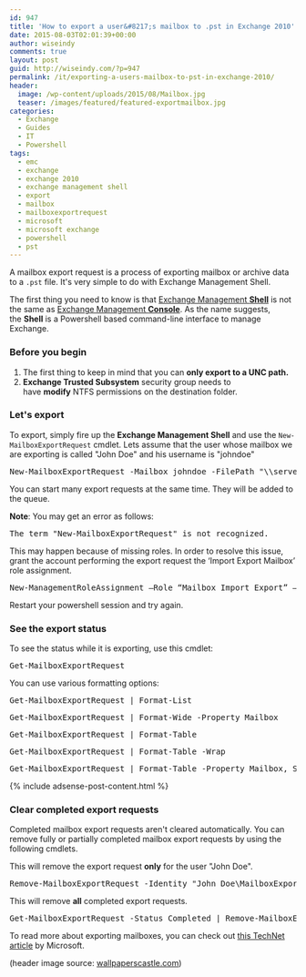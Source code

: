 ```yaml
---
id: 947
title: 'How to export a user&#8217;s mailbox to .pst in Exchange 2010'
date: 2015-08-03T02:01:39+00:00
author: wiseindy
comments: true
layout: post
guid: http://wiseindy.com/?p=947
permalink: /it/exporting-a-users-mailbox-to-pst-in-exchange-2010/
header:
  image: /wp-content/uploads/2015/08/Mailbox.jpg
  teaser: /images/featured/featured-exportmailbox.jpg
categories:
  - Exchange
  - Guides
  - IT
  - Powershell
tags:
  - emc
  - exchange
  - exchange 2010
  - exchange management shell
  - export
  - mailbox
  - mailboxexportrequest
  - microsoft
  - microsoft exchange
  - powershell
  - pst
---
```

A mailbox export request is a process of exporting mailbox or archive data to a <code>.pst</code> file. It's very simple to do with Exchange Management Shell.

<!--more-->

The first thing you need to know is that <a target="_blank" href="https://msdn.microsoft.com/en-us/library/cc505910.aspx" target="_blank">Exchange Management <strong>Shell</strong></a> is not the same as <a target="_blank" href="https://msdn.microsoft.com/en-us/library/cc505909.aspx" target="_blank">Exchange Management <strong>Console</strong></a>. As the name suggests, the <strong>Shell</strong> is a Powershell based command-line interface to manage Exchange.
<h3>Before you begin</h3>
<ol>
	<li>The first thing to keep in mind that you can <strong>only export to a UNC path.</strong></li>
	<li><strong>Exchange Trusted Subsystem</strong> security group needs to have <strong>modify</strong> NTFS permissions on the destination folder.</li>
</ol>
<h3>Let's export</h3>
To export, simply fire up the <strong>Exchange Management Shell</strong> and use the <code>New-MailboxExportRequest</code> cmdlet. Lets assume that the user whose mailbox we are exporting is called "John Doe" and his username is "johndoe"
<pre>New-MailboxExportRequest -Mailbox johndoe -FilePath "\\server\folder\file.pst"</pre>
You can start many export requests at the same time. They will be added to the queue.

<strong>Note</strong>: You may get an error as follows:
<pre>The term "New-MailboxExportRequest" is not recognized.</pre>
This may happen because of missing roles. In order to resolve this issue, grant the account performing the export request the ‘Import Export Mailbox’ role assignment.
<pre>New-ManagementRoleAssignment –Role “Mailbox Import Export” –User "DOMAIN\USER"</pre>
Restart your powershell session and try again.
<h3>See the export status</h3>
To see the status while it is exporting, use this cmdlet:
<pre>Get-MailboxExportRequest</pre>
You can use various formatting options:
<pre>Get-MailboxExportRequest | Format-List</pre>
<pre>Get-MailboxExportRequest | Format-Wide -Property Mailbox</pre>
<pre>Get-MailboxExportRequest | Format-Table</pre>
<pre>Get-MailboxExportRequest | Format-Table -Wrap</pre>
<pre>Get-MailboxExportRequest | Format-Table -Property Mailbox, Status</pre>

<div class="row">
  <div class="col-12">
    {% include adsense-post-content.html %}
  </div>
</div>

<h3>Clear completed export requests</h3>
Completed mailbox export requests aren't cleared automatically. You can remove fully or partially completed mailbox export requests by using the following cmdlets.

This will remove the export request <strong>only</strong> for the user "John Doe".
<pre>Remove-MailboxExportRequest -Identity "John Doe\MailboxExport"</pre>
This will remove <strong>all</strong> completed export requests.
<pre>Get-MailboxExportRequest -Status Completed | Remove-MailboxExportRequest</pre>
To read more about exporting mailboxes, you can check out <a target="_blank" href="https://technet.microsoft.com/en-us/library/ff459227(v=exchg.141).aspx" target="_blank">this TechNet article</a> by Microsoft.

(header image source: <a target="_blank" href="http://www.wallpaperscastle.com/free-mood-desktop-wallpaper-11761.html" target="_blank">wallpaperscastle.com</a>)
